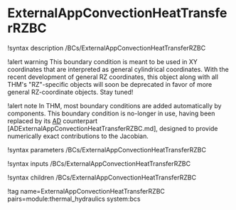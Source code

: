 # ExternalAppConvectionHeatTransferRZBC

!syntax description /BCs/ExternalAppConvectionHeatTransferRZBC

!alert warning
This boundary condition is meant to be used in XY coordinates that are interpreted as general cylindrical coordinates.
With the recent development of general RZ coordinates, this object along with all THM's "RZ"-specific
objects will soon be deprecated in favor of more general RZ-coordinate objects.
Stay tuned!

!alert note
In THM, most boundary conditions are added automatically by components. This boundary condition is no-longer in use, having
been replaced by its [AD](automatic_differentiation/index.md) counterpart [ADExternalAppConvectionHeatTransferRZBC.md],
designed to provide numerically exact contributions to the Jacobian.

!syntax parameters /BCs/ExternalAppConvectionHeatTransferRZBC

!syntax inputs /BCs/ExternalAppConvectionHeatTransferRZBC

!syntax children /BCs/ExternalAppConvectionHeatTransferRZBC

!tag name=ExternalAppConvectionHeatTransferRZBC pairs=module:thermal_hydraulics system:bcs
